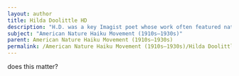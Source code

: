 ```yaml
---
layout: author
title: Hilda Doolittle HD
description: "H.D. was a key Imagist poet whose work often featured nature themes, employing a concise style akin to haiku to evoke strong visual images."
subject: "American Nature Haiku Movement (1910s–1930s)"
parent: American Nature Haiku Movement (1910s–1930s)
permalink: /American Nature Haiku Movement (1910s–1930s)/Hilda Doolittle HD/
---
```


does this matter?
